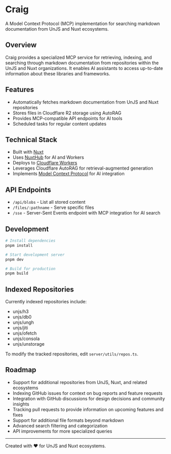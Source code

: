 # Craig

A Model Context Protocol (MCP) implementation for searching markdown documentation from UnJS and Nuxt ecosystems.

## Overview

Craig provides a specialized MCP service for retrieving, indexing, and searching through markdown documentation from repositories within the UnJS and Nuxt organizations. It enables AI assistants to access up-to-date information about these libraries and frameworks.

## Features

- Automatically fetches markdown documentation from UnJS and Nuxt repositories
- Stores files in Cloudflare R2 storage using AutoRAG
- Provides MCP-compatible API endpoints for AI tools
- Scheduled tasks for regular content updates

## Technical Stack

- Built with [Nuxt](https://nuxt.com/)
- Uses [NuxtHub](https://hub.nuxt.com/) for AI and Workers
- Deploys to [Cloudflare Workers](https://workers.cloudflare.com/)
- Leverages Cloudflare AutoRAG for retrieval-augmented generation
- Implements [Model Context Protocol](https://modelcontextprotocol.ai/) for AI integration

## API Endpoints

- `/api/blobs` - List all stored content
- `/files/:pathname` - Serve specific files
- `/sse` - Server-Sent Events endpoint with MCP integration for AI search

## Development

```bash
# Install dependencies
pnpm install

# Start development server
pnpm dev

# Build for production
pnpm build
```

## Indexed Repositories

Currently indexed repositories include:
- unjs/h3
- unjs/db0
- unjs/ungh
- unjs/jiti
- unjs/ofetch
- unjs/consola
- unjs/unstorage

To modify the tracked repositories, edit `server/utils/repos.ts`.

## Roadmap

- Support for additional repositories from UnJS, Nuxt, and related ecosystems
- Indexing GitHub issues for context on bug reports and feature requests
- Integration with GitHub discussions for design decisions and community insights
- Tracking pull requests to provide information on upcoming features and fixes
- Support for additional file formats beyond markdown
- Advanced search filtering and categorization
- API improvements for more specialized queries

---

Created with ❤️ for UnJS and Nuxt ecosystems.

